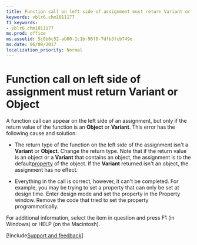 ```yaml
---
title: Function call on left side of assignment must return Variant or Object
keywords: vblr6.chm1011177
f1_keywords:
- vblr6.chm1011177
ms.prod: office
ms.assetid: 5c0b6c52-ab00-1c1b-96f8-7dfb3fcb749e
ms.date: 06/08/2017
localization_priority: Normal
---
```



# Function call on left side of assignment must return Variant or Object

A function call can appear on the left side of an assignment, but only if the return value of the function is an **Object** or **Variant**. This error has the following cause and solution:

- The return type of the function on the left side of the assignment isn't a **Variant** or **Object**. Change the return type. Note that if the return value is an object or a **Variant** that contains an object, the assignment is to the default[property](../../Glossary/vbe-glossary.md#property) of the object. If the **Variant** returned isn't an object, the assignment has no effect.
    
- Everything in the call is correct, however, it can't be completed. For example, you may be trying to set a property that can only be set at design time. Enter design mode and set the property in the Property window. Remove the code that tried to set the property programmatically.
    
For additional information, select the item in question and press F1 (in Windows) or HELP (on the Macintosh).

[!include[Support and feedback](~/includes/feedback-boilerplate.md)]
